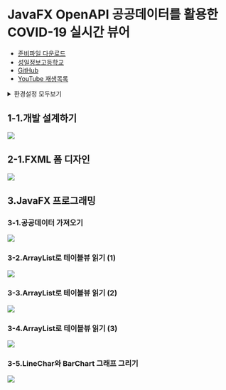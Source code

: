 # JavaFX OpenAPI 공공데이터를 활용한 COVID-19 실시간 뷰어

+ [준비파일 다운로드](https://drive.google.com/drive/folders/1m65-OF3zZjNk-P19qwJ8mI8BcTQWxsQv?usp=sharing)
+ [성일정보고등학교](http://sungil-i.kr/)
+ [GitHub](https://github.com/upj53/javafx-covid19-openapi)
+ [YouTube 재생목록](https://youtube.com/playlist?list=PLINB01vb6rt4R-rdj4PuQ2MsK3rtJNeqA)

<details><summary>환경설정 모두보기</summary>
<pre>
▶오픈API 상세
XML 공공데이터활용지원센터_보건복지부 코로나19 감염 현황
https://www.data.go.kr/data/15043376/openapi.do
<br>
▶FXML과 Java 연결구성
Covid19Controller.java ↔ covid19-viewer.fxml
<br>
▶GUI FXML 변수명
1.lineChartLabel
2.covidLineChart
3.barChartLabel
4.covidBarChart
5.covidTableView
5-1.tvcIdx
5-2.tvcStateDt 날짜
5-3.tvcDecideCnt 누적 확진자 수
5-4.tvcDeathCnt 누적 사망자 수
5-5.tvcClearCnt 누적 격리해제자 수
5-6.tvcTodayDecideCnt 오늘의 확진자 수
5-7.tvcTodayDeathCnt 오늘의 사망자 수
5-8.tvcTodayClearCnt 오늘의 격리해제자 수

▶OpenAPI 자료구조
double accDefRate; // 1.5090011279  누적 확진률
int accExamCnt; // 4269303  누적 검사 수
int accExamCompCnt; // 4092376 누적 검사 완료 수
int careCnt; // 17884  치료중 환자 수
int clearCnt; // 42953 격리해제 수
String createDt; // 2021-01-01 09:36:53.691  등록일시분초
int deathCnt; // 917   사망자 수
int decideCnt; // 61754   확진자 수
int examCnt; // 176927   검사진행 수
int resutlNegCnt; // 4030622  결과 음성 수
int seq; // 372  게시글번호
String stateDt; // 20210101   기준일
String stateTime; // 00:00   기준시간
String updateDt; // 2021-04-20 16:11:34.691   수정일시분초
int todayDecideCnt; // 오늘 확진자 수
int todayDeathCnt; // 오늘 사망자 수
int todayClearCnt; // 오늘 격리해제 수
<br>
▶TableView 자료구조
int idx;        // 순번
String stateDt; // 20210101   기준일
int decideCnt; // 61754   확진자 수
int deathCnt; // 917   사망자 수
int clearCnt; // 42953 격리해제 수
int todayDecideCnt; // 오늘 확진자 수
int todayDeathCnt; // 오늘 사망자 수
int todayClearCnt; // 오늘 격리해제 수
</pre>
</details>

## 1-1.개발 설계하기
[![](http://img.youtube.com/vi/A8QEGHuOBkg/0.jpg)](https://youtu.be/A8QEGHuOBkg)

## 2-1.FXML 폼 디자인
[![](http://img.youtube.com/vi/8n8_b-uYwYo/0.jpg)](https://youtu.be/8n8_b-uYwYo)

## 3.JavaFX 프로그래밍
### 3-1.공공데이터 가져오기
[![](http://img.youtube.com/vi/SfZnU2scOeE/0.jpg)](https://youtu.be/SfZnU2scOeE)

### 3-2.ArrayList로 테이블뷰 읽기 (1)
[![](http://img.youtube.com/vi/DD2S2M2nP5k/0.jpg)](https://youtu.be/DD2S2M2nP5k)

### 3-3.ArrayList로 테이블뷰 읽기 (2)
[![](http://img.youtube.com/vi/FABEV8i8vm8/0.jpg)](https://youtu.be/FABEV8i8vm8)

### 3-4.ArrayList로 테이블뷰 읽기 (3)
[![](http://img.youtube.com/vi/jQ2omJaFQ8k/0.jpg)](https://youtu.be/jQ2omJaFQ8k)

### 3-5.LineChar와 BarChart 그래프 그리기
[![](http://img.youtube.com/vi/SarMsscneVQ/0.jpg)](https://youtu.be/SarMsscneVQ)
